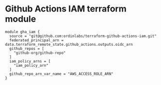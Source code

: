 Github Actions IAM terraform module
=====================================

```
module gha_iam {
  source = "git@github.com:ordinlabs/terraform-github-actions-iam.git"
  federated_principal_arn = data.terraform_remote_state.github_actions.outputs.oidc_arn
  github_repos = [
    "github-org/github-repo"
  ]
  iam_policy_arns = [
    "iam_policy_arn"
  ]
  github_repo_arn_var_name = "AWS_ACCESS_ROLE_ARN"
}

```